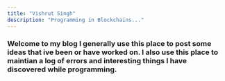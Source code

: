 ```yaml
---
title: "Vishrut Singh"
description: "Programming in Blockchains..."
---
```

### Welcome to my blog I generally use this place to post some ideas that ive been or have worked on. I also use this place to maintian a log of errors and interesting things I have discovered while programming.